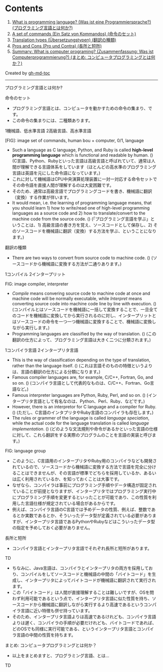 Contents
=================


1. [What is programming language? (Was ist eine Programmiersprache?) (プログラミング言語とは何か?)](#1-what-is-programming-language-was-ist-eine-programmiersprache-%E3%83%97%E3%83%AD%E3%82%B0%E3%83%A9%E3%83%9F%E3%83%B3%E3%82%B0%E8%A8%80%E8%AA%9E%E3%81%A8%E3%81%AF%E4%BD%95%E3%81%8B)
  1. [A set of commands (Ein Satz von Kommandos) (命令のセット)](#1-1-a-set-of-commands-ein-satz-von-kommandos-%E5%91%BD%E4%BB%A4%E3%81%AE%E3%82%BB%E3%83%83%E3%83%88)
  2. [Translation types (Übersetzungstypen) (翻訳の種類)](#1-2-translation-types-%C3%BCbersetzungstypen-%E7%BF%BB%E8%A8%B3%E3%81%AE%E7%A8%AE%E9%A1%9E)
  3. [Pros and Cons (Pro und Contra) (長所と短所)](#1-3-pros-and-cons-pro-und-contra-%E9%95%B7%E6%89%80%E3%81%A8%E7%9F%AD%E6%89%80)
2. [Summary: What is computer programing? (Zusammenfassung: Was ist Computerprogrammierung?) (まとめ: コンピュータプログラミングとは何か？)](#1-4-summary-what-is-computer-programing-zusammenfassung-was-ist-computerprogrammierung-%E3%81%BE%E3%81%A8%E3%82%81-%E3%82%B3%E3%83%B3%E3%83%94%E3%83%A5%E3%83%BC%E3%82%BF%E3%83%97%E3%83%AD%E3%82%B0%E3%83%A9%E3%83%9F%E3%83%B3%E3%82%B0%E3%81%A8%E3%81%AF%E4%BD%95%E3%81%8B)

Created by [gh-md-toc](https://github.com/ekalinin/github-markdown-toc.go)

----

プログラミング言語とは何か?

命令のセット

* プログラミング言語とは、コンピュータを動かすための命令の集まり、です。
* この命令の集まりには、二種類あります。

1機械語、低水準言語
2高級言語、高水準言語

[FIG]: image set of commands, human bou + computer, 0/1, language

* Such a language as C language, Python, and Ruby is called **high-level programming language** which is functional and readable by human. () (C言語、Python、Rubyといった言語は高級言語と呼ばれていて、通常は人間が理解できる言語体系をしています（ほとんどの高水準のプログラミング言語は英語を元にした命令語になっています。)
* これに対して機械語はCPU中央演算処理装置に一対一対応する命令セットでその命令語を直接人間が理解するのは大変困難です。
* そのため、通常は高級言語でプログラミングコードを書き、機械語に翻訳（変換）する作業が伴います。
* It would mean, i.e. the learning of programming language means, that you should learn 1) how to write/read one of high-level programming languages as a source code and 2) how to translate/convert to the machine code from the source code. () (「プログラミング言語を学ぶ」ということは、1) 高級言語の書き方を覚え、ソースコードとして保存し、2) そのソースコードを機械語に翻訳（変換）する方法を学ぶ、ということになります。)

翻訳の種類

* There are two ways to convert from source code to machine code. () (ソースコードから機械語に変換する方法が二通りあります。)

1コンパイル
2インタープリット

FIG: image compiler, interpreter

* *Compile* means convering source code to machine code at once and machine code will be normally executable, while *Interpret* means converting source code into machine code line by line with execution. () (コンパイルとはソースコードを機械語に一括して変換することで、一旦全てのコードを機械語に変換してから実行されるのに対し、インタープリットとはソースコードの命令を一つ一つ機械語に変換することで、機械語に変換しながら実行します。)
* Programming languages are classified by the way of translation. () (この翻訳の仕方によって、プログラミング言語は大きく二つに分類されます。)

1コンパイラ言語
2インタープリタ言語

* This is the way of classification depending on the type of translation, rather than the language itself. () (これは言語そのものの特徴というよりは、言語の翻訳の仕方による分類になります。)
* Famous compiler languages are, for example, C/C++, Fortran, Go, and so on. () (コンパイラ言語として代表的なものは、C/C++、Fortran、Go言語など。)
* Famous interpreter languages are Python, Ruby, Perl, and so on. () (インタープリタ言語として有名なのは、Python、Perl、Ruby、などです。)
* However, there is an interpretor for C language and a compiler for Ruby. () (ただし、C言語のインタプリタやRuby言語のコンパイラも存在します。)
* The rules or grammer of the language is called *language speciation*, while the actual code for the language translation is called *language implementation*. () (どのような文法規則や命令があるかといった言語の仕様に対して、これら翻訳をする実際のプログラムのことを言語の実装と呼びます。)

FIG: language group

* このように、C言語用のインタープリタやRuby用のコンパイラなども開発されているので、ソースコードから機械語に変換する方法で言語を完全に分けることはできませんが、その言語が標準でどちらを採用しているか、あるいは広く利用されているか、を知っておくことは大事です。
* なぜなら、コンパイラは事前にプログラミング手順やデータ構造が固定されていることが前提となりますが、インタープリタではプログラミング実行中にプログラミング手順を変更するといったことが可能であり、この性質を利用した言語仕様が規定されている場合があるからです。
* 例えば、コンパイラ言語のC言語では予めデータの性質、例えば、整数であるとか実数であるとか、そういったデータ型が定義されている必要がありますが、インタープリタ言語であるPythonやRubyなどはこういったデータ型の指定を予めしておく必要がありません。

長所と短所

* コンパイラ言語とインタープリタ言語でそれぞれ長所と短所があります。

TD

* ちなみに、Java言語は、コンパイラとインタープリタの両方を採用しており、コンパイルをしてソースコードと機械語の中間の「バイトコード」を生成し、インタープリタによってバイトコードが機械語に翻訳されて実行されます。
* この「バイトコード」は人間が直接理解することは難しいですが、OSを問わず利用可能であるという点で、インタープリタ言語に似た性質を持ち、ソースコードから機械語に翻訳しながら実行するより高速であるというコンパイラ言語に近い特徴も併せ持っています。
* そのため、インタープリタ言語よりは高速であるけれども、コンパイラ言語よりは遅く、コンパイラの手順が必要だけれども、バイトコードであれば、どのOSでも同様に実行可能である、というインタープリタ言語とコンパイラ言語の中間の性質を持ちます。


まとめ: コンピュータプログラミングとは何か？

* 以上をまとめますと、プログラミング言語、とは...

TD
